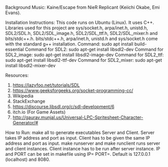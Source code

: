 Background Music: Kaine/Escape from NieR Replicant (Keiichi Okabe, Emi Evans).

Installation Instructions:
This code runs on Ubuntu (Linux). It uses C++.
Libraries used for this project are sys/socket.h, arpa/inet.h, unistd.h, SDL2/SDL.h, SDL2/SDL_image.h, SDL2/SDL_ttf.h, SDL2/SDL_mixer.h and bits/stdc++.h.
bits/stdc++.h, arpa/inet.h, unistd.h and sys/socket.h come with the standard g++ installation.
Command: sudo apt install build-essential
Command for SDL2: sudo apt-get install libsdl2-dev
Command for SDL2_image: sudo apt-get install libsdl2-image-dev
Command for SDL2_ttf: sudo apt-get install libsdl2-ttf-dev
Command for SDL2_mixer: sudo apt-get install libsdl2-mixer-dev

Resources:
1) https://lazyfoo.net/tutorials/SDL
2) https://www.geeksforgeeks.org/socket-programming-cc/
3) Wikipedia 
4) StackExchange
5) https://discourse.libsdl.org/c/sdl-development/6
6) itch.io (For Game Assets)
7) http://gaurav.munjal.us/Universal-LPC-Spritesheet-Character-Generator/#

How to Run:
make all to generate executables Server and Client. Server takes IP address and port as input. Client has to be given the same IP address and port as input.
make runserver and make runclient runs server and client instances. Client instance has to be run after server instance.
IP and PORT can be set in makefile using IP=<IP> PORT=<PORT>.  Default is 127.0.0.1 (localhost) and 8080.

